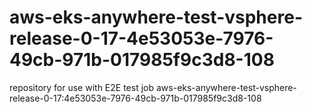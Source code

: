 # aws-eks-anywhere-test-vsphere-release-0-17-4e53053e-7976-49cb-971b-017985f9c3d8-108
repository for use with E2E test job aws-eks-anywhere-test-vsphere-release-0-17:4e53053e-7976-49cb-971b-017985f9c3d8-108
